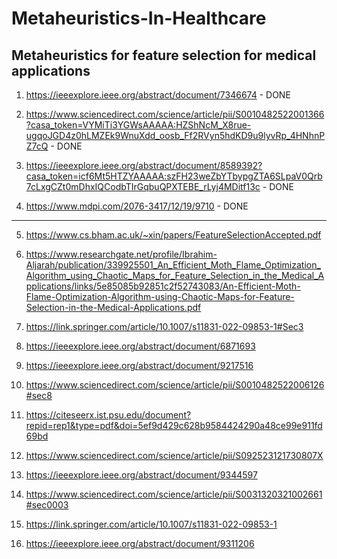 # Metaheuristics-In-Healthcare
## Metaheuristics for feature selection for medical applications

1. https://ieeexplore.ieee.org/abstract/document/7346674 - DONE

2. https://www.sciencedirect.com/science/article/pii/S0010482522001366?casa_token=VYMiTi3YGWsAAAAA:HZShNcM_X8rue-ugqoJGD4z0hLMZEk9WnuXdd_oosb_Ff2RVyn5hdKD9u9lyvRp_4HNhnPZ7cQ - DONE

3. https://ieeexplore.ieee.org/abstract/document/8589392?casa_token=icf6Mt5HTZYAAAAA:szFH23weZbYTbypgZTA6SLpaV0Qrb7cLxgCZt0mDhxIQCodbTIrGqbuQPXTEBE_rLyj4MDitf13c - DONE

4. https://www.mdpi.com/2076-3417/12/19/9710 - DONE

********************************************************************************************************************************************************************************************

5. https://www.cs.bham.ac.uk/~xin/papers/FeatureSelectionAccepted.pdf

6. https://www.researchgate.net/profile/Ibrahim-Aljarah/publication/339925501_An_Efficient_Moth_Flame_Optimization_Algorithm_using_Chaotic_Maps_for_Feature_Selection_in_the_Medical_Applications/links/5e85085b92851c2f52743083/An-Efficient-Moth-Flame-Optimization-Algorithm-using-Chaotic-Maps-for-Feature-Selection-in-the-Medical-Applications.pdf

7. https://link.springer.com/article/10.1007/s11831-022-09853-1#Sec3

8. https://ieeexplore.ieee.org/abstract/document/6871693

9. https://ieeexplore.ieee.org/abstract/document/9217516

10. https://www.sciencedirect.com/science/article/pii/S0010482522006126#sec8

11. https://citeseerx.ist.psu.edu/document?repid=rep1&type=pdf&doi=5ef9d429c628b9584424290a48ce99e911fd69bd

12. https://www.sciencedirect.com/science/article/pii/S092523121730807X

13. https://ieeexplore.ieee.org/abstract/document/9344597

14. https://www.sciencedirect.com/science/article/pii/S0031320321002661#sec0003

15. https://link.springer.com/article/10.1007/s11831-022-09853-1

16. https://ieeexplore.ieee.org/abstract/document/9311206
